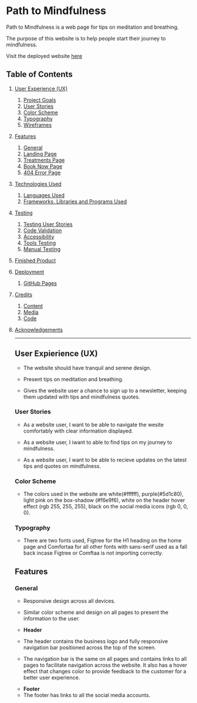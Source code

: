 # Path to Mindfulness

Path to Mindfulness is a web page for tips on meditation and breathing.

The purpose of this website is to help people start their journey to mindfulness.

Visit the deployed website [here](https://https://al7819.github.io/path-to-mindfulness/)

## Table of Contents

1. [User Experience (UX)](#user-experience-ux)
    1. [Project Goals](#project-goals)
    2. [User Stories](#user-stories)
    3. [Color Scheme](#color-scheme)
    4. [Typography](#typography)
    5. [Wireframes](#wireframes)
2. [Features](#features)
    1. [General](#general)
    2. [Landing Page](#landing-page)
    3. [Treatments Page](#treatments-page)
    4. [Book Now Page](#book-now-page)
    5. [404 Error Page](#404-error-page)
3. [Technologies Used](#technologies-used)
    1. [Languages Used](#languages-used)
    2. [Frameworks, Libraries and Programs Used](#frameworks-libraries-and-programs-used)
4. [Testing](#testing)
    1. [Testing User Stories](#testing-user-stories)
    2. [Code Validation](#code-validation)
    3. [Accessibility](#accessibility)
    4. [Tools Testing](#tools-testing)
    5. [Manual Testing](#manual-testing)
5. [Finished Product](#finished-product)
6. [Deployment](#deployment)
    1. [GitHub Pages](#github-pages)
7. [Credits](#credits)
    1. [Content](#content)
    2. [Media](#media)
    3. [Code](#code)
8. [Acknowledgements](#acknowledgements)
   
   ***
   
   ## User Expierience (UX)

   * The website should have  tranquil and serene design.

   * Present tips on meditation and breathing.

   * Gives the website user a chance to sign up to a newsletter, keeping them updated with tips and mindfulness quotes.
   
   ### User Stories
   
   * As a website user, I want to be able to navigate the wesite comfortably with clear information displayed.
    
   * As a website user, I iwant to able to find tips on my journey to mindfulness.
    
   * As a website user, I want to be able to recieve updates on the latest tips and quotes on mindfulness.

   ### Color Scheme
   
   * The colors used in the website are white(#ffffff), purple(#5d1c80), light pink on the box-shadow (#f6e9f6), white on the header hover effect (rgb 255, 255, 255), black on the social media icons (rgb 0, 0, 0).

   ### Typography
   
   * There are two fonts used, Figtree for the H1 heading on the home page and Comfortaa for all other fonts with sans-serif used as a fall back incase Figtree or Comftaa is not importing correctly.
   
   ## Features
   
   ### General
   
   * Responsive design across all devices.
  
   * Similar color scheme and design on all pages to present the information to the user.
  
   * **Header**
  
    - The header contains the business logo and fully responsive navigation bar positioned across the top of the screen.
    
    - The navigation bar is the same on all pages and contains links to all pages to facilitate navigation across the website. It also has a hover effect that changes color to provide feedback to the customer for a better user experience.
    
    * **Footer**

    - The footer has links to all the social media accounts.

    ###